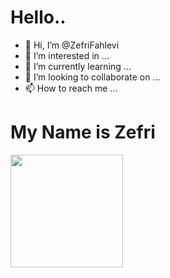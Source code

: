 # Hello.. 
- 👋 Hi, I’m @ZefriFahlevi
- 👀 I’m interested in ...
- 🌱 I’m currently learning ...
- 💞️ I’m looking to collaborate on ...
- 📫 How to reach me ...

<div>
  <h1>My Name is Zefri</h1>
</div>

<img height="180em" src="https://github-readme-stats.vercel.app/api?username=zefrifahlevi&show_icons=true&theme=dracula&include_all_commits=true&count_private=true"/>







<!---
ZefriFahlevi/ZefriFahlevi is a ✨ special ✨ repository because its `README.md` (this file) appears on your GitHub profile.
You can click the Preview link to take a look at your changes.
--->
